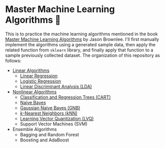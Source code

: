 # Master Machine Learning Algorithms 📕

This is to practice the machine learning algorithms mentioned in the book [Master Machine Learning Algorithms](https://machinelearningmastery.com/master-machine-learning-algorithms/) by Jason Brownlee. I'll first manually implement the algorithms using a generated sample data, then apply the related function from `sklearn` library, and finally apply that function to a sample previously collected dataset. The organization of this repository as follows:  

* [Linear Algorithms](https://github.com/muscak/Master-Machine-Learning-Algorithms/tree/master/Linear-Algorithms)
  * [Linear Regression](https://github.com/muscak/Master-Machine-Learning-Algorithms/tree/master/Linear-Algorithms/Linear-Regression)
  * [Logistic Regression](https://github.com/muscak/Master-Machine-Learning-Algorithms/tree/master/Linear-Algorithms/Logistic-Regression)
  * [Linear Discriminant Analysis (LDA)](https://github.com/muscak/Master-Machine-Learning-Algorithms/tree/master/Linear-Algorithms/LDA)
* [Nonlinear Algorithms](https://github.com/muscak/Master-Machine-Learning-Algorithms/tree/master/Nonlinear-Algorithms)
  * [Classification and Regression Trees (CART)](https://github.com/muscak/Master-Machine-Learning-Algorithms/tree/master/Nonlinear-Algorithms/CART)
  * [Naive Bayes](https://github.com/muscak/Master-Machine-Learning-Algorithms/tree/master/Nonlinear-Algorithms/Naive-Bayes)
  * [Gaussian Naive Bayes (GNB)](https://github.com/muscak/Master-Machine-Learning-Algorithms/tree/master/Nonlinear-Algorithms/Gaussian-Naive-Bayes)
  * [*k*-Nearest Neighbors (*k*NN)](https://github.com/muscak/Master-Machine-Learning-Algorithms/tree/master/Nonlinear-Algorithms/k-Nearest%20Neighbors)
  * [Learning Vector Quantization (LVQ)](https://github.com/muscak/Master-Machine-Learning-Algorithms/tree/master/Nonlinear-Algorithms/Learning-Vector-Quantization)
  * Support Vector Machines (SVM)
* Ensemble Algorithms
  * Bagging and Random Forest
  * Boosting and AdaBoost
